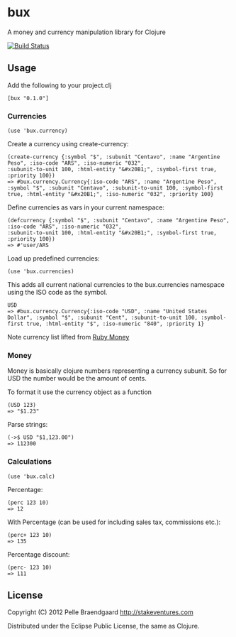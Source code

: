 # bux

A money and currency manipulation library for Clojure

[![Build Status](https://secure.travis-ci.org/pelle/bux.png)](http://travis-ci.org/pelle/bux)

## Usage

Add the following to your project.clj

    [bux "0.1.0"]

### Currencies

    (use 'bux.currency)

Create a currency using create-currency:

    (create-currency {:symbol "$", :subunit "Centavo", :name "Argentine Peso", :iso-code "ARS", :iso-numeric "032", 
    :subunit-to-unit 100, :html-entity "&#x20B1;", :symbol-first true, :priority 100})
    => #bux.currency.Currency{:iso-code "ARS", :name "Argentine Peso", :symbol "$", :subunit "Centavo", :subunit-to-unit 100, :symbol-first true, :html-entity "&#x20B1;", :iso-numeric "032", :priority 100}


Define currencies as vars in your current namespace:

    (defcurrency {:symbol "$", :subunit "Centavo", :name "Argentine Peso", :iso-code "ARS", :iso-numeric "032", 
    :subunit-to-unit 100, :html-entity "&#x20B1;", :symbol-first true, :priority 100})
    => #'user/ARS

Load up predefined currencies:

    (use 'bux.currencies)

This adds all current national currencies to the bux.currencies namespace using the ISO code as the symbol.

    USD
    => #bux.currency.Currency{:iso-code "USD", :name "United States Dollar", :symbol "$", :subunit "Cent", :subunit-to-unit 100, :symbol-first true, :html-entity "$", :iso-numeric "840", :priority 1}

Note currency list lifted from [Ruby Money](http://rubymoney.github.com/money/)

### Money

Money is basically clojure numbers representing a currency subunit. So for USD the number would be the amount of cents.

To format it use the currency object as a function

    (USD 123)
    => "$1.23"


Parse strings:

    (->$ USD "$1,123.00")
    => 112300

### Calculations

    (use 'bux.calc)

Percentage:

    (perc 123 10)
    => 12    

With Percentage (can be used for including sales tax, commissions etc.):

    (perc+ 123 10)
    => 135

Percentage discount:

    (perc- 123 10)
    => 111


## License

Copyright (C) 2012 Pelle Braendgaard http://stakeventures.com

Distributed under the Eclipse Public License, the same as Clojure.
